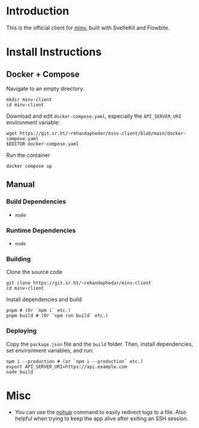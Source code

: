 # Introduction

This is the official client for [minv](https://sr.ht/~rehandaphedar/minv), built with SvelteKit and Flowbite.

# Install Instructions

## Docker + Compose

Navigate to an empty directory:

```shell
mkdir minv-client
cd minv-client
```

Download and edit `docker-compose.yaml`, especially the `API_SERVER_URI` environment variable:

```shell
wget https://git.sr.ht/~rehandaphedar/minv-client/blob/main/docker-compose.yaml
$EDITOR docker-compose.yaml
```

Run the container

```shell
docker compose up
```

## Manual

### Build Dependencies

- `node`

### Runtime Dependencies

- `node`

### Building

Clone the source code

```shell
git clone https://git.sr.ht/~rehandaphedar/minv-client
cd minv-client
```

Install dependencies and build

```shell
pnpm # (Or `npm i` etc.)
pnpm build # (Or `npm run build` etc.)
```

### Deploying

Copy the `package.json` file and the `build` folder. Then, install dependencies, set environment variables, and run:

```shell
npm i --production # (or `npm i --production` etc.)
export API_SERVER_URI=https://api.example.com
node build
```

# Misc

- You can use the [nohup](https://linux.die.net/man/1/nohup) command to easily redirect logs to a file. Also helpful when trying to keep the app alive after exiting an SSH session.
